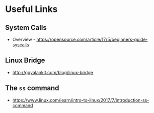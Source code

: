 # Useful Links

## System Calls
- Overview - https://opensource.com/article/17/5/beginners-guide-syscalls

## Linux Bridge
- http://goyalankit.com/blog/linux-bridge

## The `ss` command
- https://www.linux.com/learn/intro-to-linux/2017/7/introduction-ss-command
